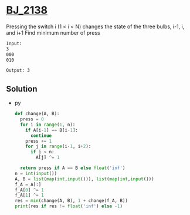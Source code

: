 # [BJ_2138](https://acmicpc.net/problem/2138)

Pressing the switch i (1 < i < N) changes the state of the three bulbs, i-1, i, and i+1
Find minimum number of press

```txt
Input:
3
000
010

Output: 3
```

## Solution

* py

  ```py
  def change(A, B):
    press = 0
    for i in range(1, n):
      if A[i-1] == B[i-1]:
        continue
      press += 1
      for j in range(i-1, i+2):
        if j < n:
          A[j] ^= 1

    return press if A == B else float('inf')
  n = int(input())
  A, B = list(map(int,input())), list(map(int,input()))
  f_A = A[:]
  f_A[0] ^= 1
  f_A[1] ^= 1
  res = min(change(A, B), 1 + change(f_A, B))
  print(res if res != float('inf') else -1)
  ```
